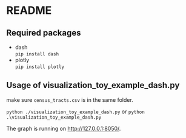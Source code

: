 # README
## Required packages
- dash<br>
  `pip install dash`
-  plotly<br>
  `pip install plotly`
  
## Usage of visualization_toy_example_dash.py
make sure `census_tracts.csv` is in the same folder.

`python ./visualization_toy_example_dash.py` or `python .\visualization_toy_example_dash.py`

The graph is running on http://127.0.0.1:8050/.
